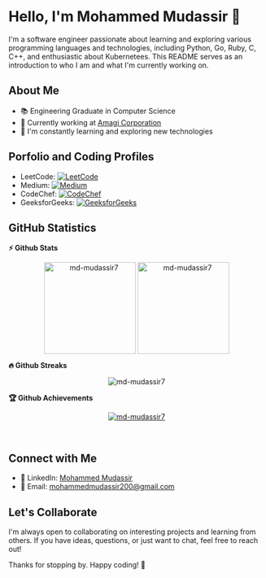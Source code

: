 # Hello, I'm Mohammed Mudassir 👋

I'm a software engineer passionate about learning and exploring various programming languages and technologies, including Python, Go, Ruby, C, C++, and enthusiastic about Kubernetees. This README serves as an introduction to who I am and what I'm currently working on.

## About Me

- 📚 Engineering Graduate in Computer Science
- 💼 Currently working at [Amagi Corporation](https://www.amagi.com/)
- 🌱 I'm constantly learning and exploring new technologies

## Porfolio and Coding Profiles

- LeetCode: [![LeetCode](https://img.shields.io/badge/LeetCode-Profile-brightgreen)](https://leetcode.com/md_mudassir/)
- Medium: [![Medium](https://img.shields.io/badge/Medium-Profile-orange)](https://medium.com/@mdmudassir7)
- CodeChef: [![CodeChef](https://img.shields.io/badge/CodeChef-Profile-blue)](https://www.codechef.com/users/md_mudassir)
- GeeksforGeeks: [![GeeksforGeeks](https://img.shields.io/badge/GeeksforGeeks-Profile-yellow)](https://auth.geeksforgeeks.org/user/mdmudassir7/practice/)

## GitHub Statistics
	
<summary><b>⚡ Github Stats</b></summary>
<p align="center"><img height="180em" src="https://github-readme-stats.vercel.app/api?username=md-mudassir7&show_icons=true&count_private=true&theme=dracula" alt="md-mudassir7" align = "center"/>
<img height="180em" src="https://github-readme-stats.vercel.app/api/top-langs?username=md-mudassir7&show_icons=true&locale=en&layout=compact&hide_border=true&theme=dracula" alt="md-mudassir7" align = "center"/></p>

<summary><b>🔥 Github Streaks</b></summary>
<p align="center"><img src="https://github-readme-streak-stats.herokuapp.com/?user=md-mudassir7&theme=dracula&hide_border=true&stroke=0000&background=0D1117&ring=e05397&fire=e05397&currStreakLabel=e05397" alt="md-mudassir7" /></p>

<summary><b>🏆 Github Achievements</b></summary>
<p align="center"> <a href="https://github.com/md-mudassir7"><img src="https://github-profile-trophy.vercel.app/?username=md-mudassir7&margin-w=5&theme=radical" alt="md-mudassir7" /></a> </p>

<br>

## Connect with Me

- 💼 LinkedIn: [Mohammed Mudassir](https://www.linkedin.com/in/mdmudassir7/)
- 📧 Email: mohammedmudassir200@gmail.com

## Let's Collaborate

I'm always open to collaborating on interesting projects and learning from others. If you have ideas, questions, or just want to chat, feel free to reach out!

Thanks for stopping by. Happy coding! 🚀
